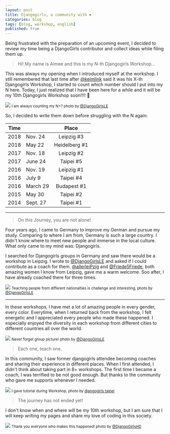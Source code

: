 ```yaml
---
layout: post
title: Djangogirls, a community with ❤
categories: blog
tags: [blog, workshop, english]
published: true
---
```


Being frustrated with the preparation of an upcoming event, I decided to review my time being a DjangoGirls contributor and collect ideas while filing them up.

> Hi! My name is Aimee and this is my N-th Djangogirls Workshop... <br />

This was always my opening when I introduced myself at the workshop. I still remembered that last time after [@keimlink](https://twitter.com/keimlink) said it was his X-th Djangogirls Workshop, I started to count which number should I put into my N here. Today, I just realized that I have been here for a while and it will be my 10th Djangogirls Workshop soon!!!! 🎉

![](https://lenatech.github.io/assets/img/2019-04-13/djangogirls-leipzig-coaches.jpg)
<small>I am always counting my N=? photo by [@DjangoGirlsLE](https://twitter.com/DjangoGirlsLE) </small>

So, I decided to write them down before struggling with the N again:

| Time |          |     Place     |
| ---- | :------- | :-----------: |
| 2018 | Nov. 24  |  Leipzig #3   |
| 2018 | May 22   | Heidelberg #1 |
| 2017 | Nov. 18  |  Leipzig #2   |
| 2017 | June 24  |   Taipei #5   |
| 2016 | Nov. 19  |  Leipzig #1   |
| 2016 | July 9   |   Taipei #4   |
| 2016 | March 29 |  Budapest #1  |
| 2015 | May 30   |   Taipei #2   |
| 2014 | Sept. 27 |   Taipei #1   |

---

> On this Journey, you are not alone!<br />

Four years ago, I came to Germany to improve my German and pursue my study. Comparing to where I am from, Germany is such a large country. I didn't know where to meet new people and immerse in the local culture. What only came to my mind was: Djangogirls.

I searched for Djangogirls groups in Germany and saw there would be a workshop in Leipzig. I wrote to [@DjangoGirlsLE](https://twitter.com/DjangoGirlsLE) and asked if I could contribute as a coach for them. [@allerleiPzig](https://twitter.com/allerleiPzig) and [@Friede5Friede](https://twitter.com/Friede5Friede), both amazing women I know from Leipzig, gave me a warm welcome. Soo after, I have already coached there for three times.

![](https://lenatech.github.io/assets/img/2019-04-13/djangogirls-leipzig-team.JPG)
<small>Teaching people from different nationalties is challenge and interesting, photo by [@DjangoGirlsLE](https://twitter.com/DjangoGirlsLE) </small>

---

In these workshops, I have met a lot of amazing people in every gender, every color. Everytime, when I returned back from the workshop, I felt energetic and I appreciated every people who made these happened. I especially enjoyed the diversity in each workshop from different cities to different countries all over the world.

![](https://lenatech.github.io/assets/img/2019-04-13/djangogirls-leipzig-group.jpg)
<small>Never forget group picture! photo by [@DjangoGirlsLE](https://twitter.com/DjangoGirlsLE) </small>

> Each one, teach one.<br />

In this community, I saw former djangogirls attendee becoming coaches and sharing their experience in different places. When I first attended, I didn't think about taking part in 8+ workshops. The first time I became a coach, I was terrified to be not good enough. But thanks to the community who gave me supports whenever I needed.

![](https://lenatech.github.io/assets/img/2019-04-13/djangogirls-taipei-lecture.JPG)
<small>I gave tutorial during Workshop, photo by [djangogirls taipei](https://djangogirls.org/taipei/)</small>

> The journey has not ended yet!<br />

I don't know when and where will be my 10th workshop, but I am sure that I will keep writing my pages and share my love of coding in this society.

![](https://lenatech.github.io/assets/img/2019-04-13/djangogirls-heidelberg-group.jpg)
<small>Thank you everyone who makes this happened! photo by [@DjangoGirlsHD](https://twitter.com/DjangoGirlsHD)
</small>
